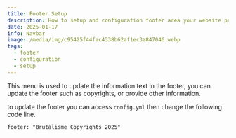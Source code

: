 ```yaml
---
title: Footer Setup
description: How to setup and configuration footer area your website project.
date: 2025-01-17
info: Navbar
image: /media/img/c95425f44fac4338b62af1ec3a847046.webp
tags:
  - footer
  - configuration
  - setup
---
```

This menu is used to update the information text in the footer, you can update the footer such as copyrights, or provide other information.

to update the footer you can access `config.yml` then change the following code line.

```
footer: "Brutalisme Copyrights 2025"
```


